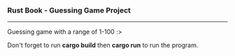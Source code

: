 ### Rust Book - Guessing Game Project
---
Guessing game with a range of 1-100 :>

Don't forget to run **cargo build** then **cargo run** to run the program.
